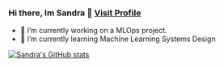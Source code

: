 ### Hi there, Im Sandra 👋 [Visit Profile](https://ssandra102.github.io/)

<!-- ![](https://komarev.com/ghpvc/?username=ssandra102) -->
- 🔭 I’m currently working on a MLOps project.
- 🌱 I’m currently learning Machine Learning Systems Design

[![Sandra's GitHub stats](https://github-readme-stats.vercel.app/api?username=ssandra102)](https://github.com/ssandra102/github-readme-stats)
<!--
**ssandra102/ssandra102** is a ✨ _special_ ✨ repository because its `README.md` (this file) appears on your GitHub profile.

Here are some ideas to get you started:


- 👯 I’m looking to collaborate on ...
- 🤔 I’m looking for help with ...
- 💬 Ask me about ...
- 📫 How to reach me: ...
- 😄 Pronouns: ...
- ⚡ Fun fact: ...
-->
